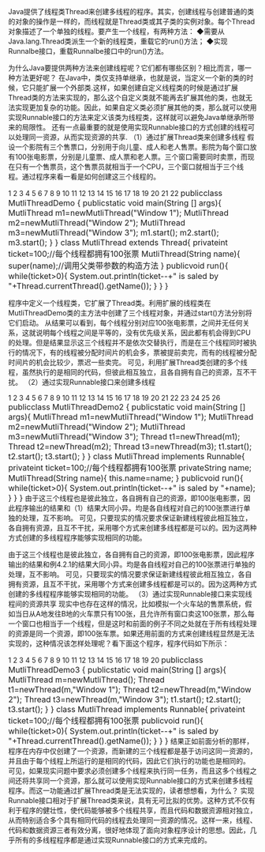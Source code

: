 Java提供了线程类Thread来创建多线程的程序。其实，创建线程与创建普通的类的对象的操作是一样的，而线程就是Thread类或其子类的实例对象。每个Thread对象描述了一个单独的线程。要产生一个线程，有两种方法：
◆需要从Java.lang.Thread类派生一个新的线程类，重载它的run()方法； 
◆实现Runnalbe接口，重载Runnalbe接口中的run()方法。
 
为什么Java要提供两种方法来创建线程呢？它们都有哪些区别？相比而言，哪一种方法更好呢？
在Java中，类仅支持单继承，也就是说，当定义一个新的类的时候，它只能扩展一个外部类.这样，如果创建自定义线程类的时候是通过扩展 Thread类的方法来实现的，那么这个自定义类就不能再去扩展其他的类，也就无法实现更加复杂的功能。因此，如果自定义类必须扩展其他的类，那么就可以使用实现Runnable接口的方法来定义该类为线程类，这样就可以避免Java单继承所带来的局限性。
还有一点最重要的就是使用实现Runnable接口的方式创建的线程可以处理同一资源，从而实现资源的共享.
（1）通过扩展Thread类来创建多线程
假设一个影院有三个售票口，分别用于向儿童、成人和老人售票。影院为每个窗口放有100张电影票，分别是儿童票、成人票和老人票。三个窗口需要同时卖票，而现在只有一个售票员，这个售票员就相当于一个CPU，三个窗口就相当于三个线程。通过程序来看一看是如何创建这三个线程的。
 
1
2
3
4
5
6
7
8
9
10
11
12
13
14
15
16
17
18
19
20
21
22
<span style="font-size: 16px;">publicclass MutliThreadDemo {
    publicstatic void main(String [] args){
        MutliThread m1=newMutliThread("Window 1");
        MutliThread m2=newMutliThread("Window 2");
        MutliThread m3=newMutliThread("Window 3");
        m1.start();
        m2.start();
        m3.start();
    }
}
class MutliThread extends Thread{
    privateint ticket=100;//每个线程都拥有100张票
    MutliThread(String name){
        super(name);//调用父类带参数的构造方法
    }
    publicvoid run(){
        while(ticket>0){
            System.out.println(ticket--+" is saled by "+Thread.currentThread().getName());
        }
    }
}
</span>
 
 程序中定义一个线程类，它扩展了Thread类。利用扩展的线程类在MutliThreadDemo类的主方法中创建了三个线程对象，并通过start()方法分别将它们启动。
从结果可以看到，每个线程分别对应100张电影票，之间并无任何关系，这就说明每个线程之间是平等的，没有优先级关系，因此都有机会得到CPU的处理。但是结果显示这三个线程并不是依次交替执行，而是在三个线程同时被执行的情况下，有的线程被分配时间片的机会多，票被提前卖完，而有的线程被分配时间片的机会比较少，票迟一些卖完。
可见，利用扩展Thread类创建的多个线程，虽然执行的是相同的代码，但彼此相互独立，且各自拥有自己的资源，互不干扰。
（2）通过实现Runnable接口来创建多线程
 
1
2
3
4
5
6
7
8
9
10
11
12
13
14
15
16
17
18
19
20
21
22
23
24
25
26
<span style="font-size: 16px;">publicclass MutliThreadDemo2 {
    publicstatic void main(String [] args){
        MutliThread m1=newMutliThread("Window 1");
        MutliThread m2=newMutliThread("Window 2");
        MutliThread m3=newMutliThread("Window 3");
        Thread t1=newThread(m1);
        Thread t2=newThread(m2);
        Thread t3=newThread(m3);
        t1.start();
        t2.start();
        t3.start();
    }
}
class MutliThread implements Runnable{
    privateint ticket=100;//每个线程都拥有100张票
    privateString name;
    MutliThread(String name){
        this.name=name;
    }
    publicvoid run(){
        while(ticket>0){
            System.out.println(ticket--+" is saled by "+name);
        }
    }
}
</span>
由于这三个线程也是彼此独立，各自拥有自己的资源，即100张电影票，因此程序输出的结果和（1）结果大同小异。均是各自线程对自己的100张票进行单独的处理，互不影响。
可见，只要现实的情况要求保证新建线程彼此相互独立，各自拥有资源，且互不干扰，采用哪个方式来创建多线程都是可以的。因为这两种方式创建的多线程程序能够实现相同的功能。
 
由于这三个线程也是彼此独立，各自拥有自己的资源，即100张电影票，因此程序输出的结果和例4.2.1的结果大同小异。均是各自线程对自己的100张票进行单独的处理，互不影响。
可见，只要现实的情况要求保证新建线程彼此相互独立，各自拥有资源，且互不干扰，采用哪个方式来创建多线程都是可以的。因为这两种方式创建的多线程程序能够实现相同的功能。
（3）通过实现Runnable接口来实现线程间的资源共享
 现实中也存在这样的情况，比如模拟一个火车站的售票系统，假如当日从A地发往B地的火车票只有100张，且允许所有窗口卖这100张票，那么每一个窗口也相当于一个线程，但是这时和前面的例子不同之处就在于所有线程处理的资源是同一个资源，即100张车票。如果还用前面的方式来创建线程显然是无法实现的，这种情况该怎样处理呢？看下面这个程序，程序代码如下所示：
 
1
2
3
4
5
6
7
8
9
10
11
12
13
14
15
16
17
18
19
20
<span style="font-size: 16px;">publicclass MutliThreadDemo3 {
    publicstatic void main(String [] args){
        MutliThread m=newMutliThread();
        Thread t1=newThread(m,"Window 1");
        Thread t2=newThread(m,"Window 2");
        Thread t3=newThread(m,"Window 3");
        t1.start();
        t2.start();
        t3.start();
    }
}
class MutliThread implements Runnable{
    privateint ticket=100;//每个线程都拥有100张票
    publicvoid run(){
        while(ticket>0){
            System.out.println(ticket--+" is saled by "+Thread.currentThread().getName());
        }
    }
}
</span>
 结果正如前面分析的那样，程序在内存中仅创建了一个资源，而新建的三个线程都是基于访问这同一资源的，并且由于每个线程上所运行的是相同的代码，因此它们执行的功能也是相同的。
可见，如果现实问题中要求必须创建多个线程来执行同一任务，而且这多个线程之间还将共享同一个资源，那么就可以使用实现Runnable接口的方式来创建多线程程序。而这一功能通过扩展Thread类是无法实现的，读者想想看，为什么？
实现Runnable接口相对于扩展Thread类来说，具有无可比拟的优势。这种方式不仅有利于程序的健壮性，使代码能够被多个线程共享，而且代码和数据资源相对独立，从而特别适合多个具有相同代码的线程去处理同一资源的情况。这样一来，线程、代码和数据资源三者有效分离，很好地体现了面向对象程序设计的思想。因此，几乎所有的多线程程序都是通过实现Runnable接口的方式来完成的。